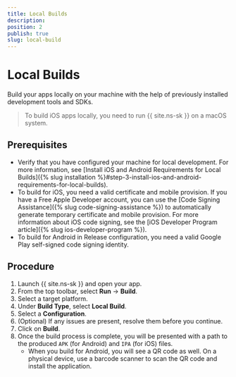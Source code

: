 ```yaml
---
title: Local Builds
description: 
position: 2
publish: true
slug: local-build
---
```


# Local Builds

Build your apps locally on your machine with the help of previously installed development tools and SDKs.

> To build iOS apps locally, you need to run {{ site.ns-sk }} on a macOS system.

## Prerequisites

* Verify that you have configured your machine for local development. For more information, see [Install iOS and Android Requirements for Local Builds]({% slug installation %}#step-3-install-ios-and-android-requirements-for-local-builds).
* To build for iOS, you need a valid certificate and mobile provision. If you have a Free Apple Developer account, you can use the [Code Signing Assistance]({% slug code-signing-assistance %}) to automatically generate temporary certificate and mobile provision. For more information about iOS code signing, see the [iOS Developer Program article]({% slug ios-developer-program %}).
* To build for Android in Release configuration, you need a valid Google Play self-signed code signing identity.

## Procedure

1. Launch {{ site.ns-sk }} and open your app.
1. From the top toolbar, select **Run** &#8594; **Build**.
1. Select a target platform.
1. Under **Build Type**, select **Local Build**. 
1. Select a **Configuration**.
1. (Optional) If any issues are present, resolve them before you continue.
1. Click on **Build**.
1. Once the build process is complete, you will be presented with a path to the produced `APK` (for Android) and `IPA` (for iOS) files.
	* When you build for Android, you will see a QR code as well. On a physical device, use a barcode scanner to scan the QR code and install the application.